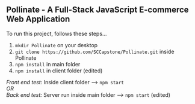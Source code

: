 ## Pollinate - A Full-Stack JavaScript E-commerce Web Application 

To run this project, follows these steps...

1.  `mkdir Pollinate` on your desktop
2.  `git clone https://github.com/SCCapstone/Pollinate.git` inside Pollinate
3.  `npm install` in main folder
4.  `npm install` in client folder (edited)

*Front end test:* Inside client folder --> `npm start`
<br /> _OR_
<br> *Back end test:* Server run inside main folder --> `npm start` (edited)
